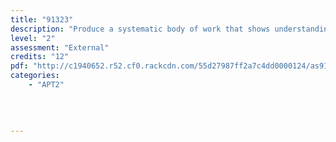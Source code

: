```yaml
---
title: "91323"
description: "Produce a systematic body of work that shows understanding of art making conventions and ideas within printmaking"
level: "2"
assessment: "External"
credits: "12"
pdf: "http://c1940652.r52.cf0.rackcdn.com/55d27987ff2a7c4dd0000124/as91323.pdf"
categories:
    - "APT2"
    
    
    
    
---
```

